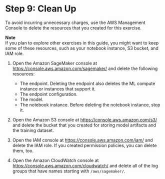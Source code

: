 # Step 9: Clean Up<a name="ex1-cleanup"></a>

To avoid incurring unnecessary charges, use the AWS Management Console to delete the resources that you created for this exercise\. 

**Note**  
If you plan to explore other exercises in this guide, you might want to keep some of these resources, such as your notebook instance, S3 bucket, and IAM role\.

1. Open the Amazon SageMaker console at [https://console\.aws\.amazon\.com/sagemaker/](https://console.aws.amazon.com/sagemaker/) and delete the following resources:
   + The endpoint\. Deleting the endpoint also deletes the ML compute instance or instances that support it\.
   + The endpoint configuration\.
   + The model\.
   + The notebook instance\. Before deleting the notebook instance, stop it\.

1. Open the Amazon S3 console at [https://console\.aws\.amazon\.com/s3/](https://console.aws.amazon.com/s3/) and delete the bucket that you created for storing model artifacts and the training dataset\. 

1. Open the IAM console at [https://console\.aws\.amazon\.com/iam/](https://console.aws.amazon.com/iam/) and delete the IAM role\. If you created permission policies, you can delete them, too\.

1. Open the Amazon CloudWatch console at [https://console\.aws\.amazon\.com/cloudwatch/](https://console.aws.amazon.com/cloudwatch/) and delete all of the log groups that have names starting with `/aws/sagemaker/`\.
